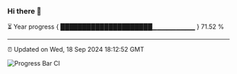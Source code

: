 ### Hi there 👋

⏳ Year progress { █████████████████████▁▁▁▁▁▁▁▁▁ } 71.52 %

---

⏰ Updated on Wed, 18 Sep 2024 18:12:52 GMT

![Progress Bar CI](https://github.com/Shyam-Makwana/GitHub-Actions-Demo/workflows/Progress%20Bar%20CI/badge.svg)
